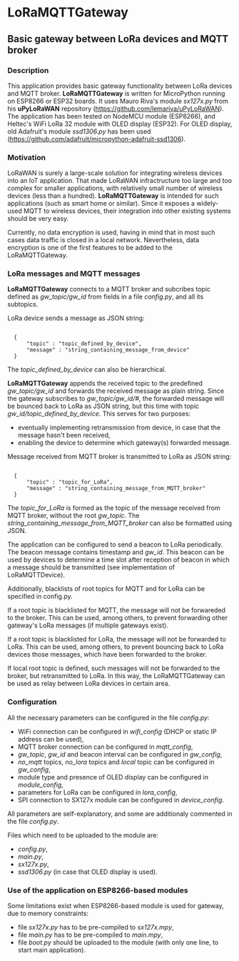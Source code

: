 # LoRaMQTTGateway
## Basic gateway between LoRa devices and MQTT broker
### Description
This application provides basic gateway functionality between LoRa devices and MQTT broker. **LoRaMQTTGateway** is written for MicroPython running on ESP8266 or ESP32 boards. It uses Mauro Riva's module *sx127x.py* from his **uPyLoRaWAN** repository (https://github.com/lemariva/uPyLoRaWAN). The application has been tested on NodeMCU module (ESP8266), and Heltec's WiFi LoRa 32 module with OLED display (ESP32). For OLED display, old Adafruit's module *ssd1306.py* has been used (https://github.com/adafruit/micropython-adafruit-ssd1306).

### Motivation
LoRaWAN is surely a large-scale solution for integrating wireless devices into an IoT application. That made LoRaWAN infractructure too large and too complex for smaller applications, with relatively small number of wireless devices (less than a hundred). **LoRaMQTTGateway** is intended for such applications (such as smart home or similar). Since it exposes a widely-used MQTT to wireless devices, their integration into other existing systems should be very easy. 

Currently, no data encryption is used, having in mind that in most such cases data traffic is closed in a local network. Nevertheless, data encryption is one of the first features to be added to the LoRaMQTTGateway.

### LoRa messages and MQTT messages

**LoRaMQTTGateway** connects to a MQTT broker and subcribes topic defined as *gw_topic/gw_id* from fields in a file *config.py*, and all its subtopics. 

LoRa device sends a message as JSON string:
<pre><code>
  {
      "topic" : "topic_defined_by_device",
      "message" : "string_containing_message_from_device"
  }
</pre></code>

The *topic_defined_by_device* can also be hierarchical.

**LoRaMQTTGateway** appends the received topic to the predefined *gw_topic/gw_id* and forwards the received message as plain string. Since the gateway subscribes to *gw_topic/gw_id/#*, the forwarded message will be bounced back to LoRa as JSON string, but this time with topic *gw_id/topic_defined_by_device*. This serves for two purposes:
- eventually implementing retransmission from device, in case that the message hasn't been received,
- enabling the device to determine which gateway(s) forwarded message.

Message received from MQTT broker is transmitted to LoRa as JSON string:
<pre><code>
  {
      "topic" : "topic_for_LoRa",
      "message" : "string_containing_message_from_MQTT_broker"
  }
</pre></code>

The *topic_for_LoRa* is formed as the topic of the message received from MQTT broker, without the root *gw_topic*. The *string_containing_message_from_MQTT_broker* can also be formatted using JSON.

The application can be configured to send a beacon to LoRa periodically. The beacon message contains timestamp and *gw_id*. This beacon can be used by devices to determine a time slot after reception of beacon in which a message should be transmitted (see implementation of LoRaMQTTDevice).

Additionally, blacklists of root topics for MQTT and for LoRa can be specified in config.py. 

If a root topic is blacklisted for MQTT, the message will not be forwareded to the broker. This can be used, among others, to prevent forwarding other gateway's LoRa messages (if multiple gateways exist).

If a root topic is blacklisted for LoRa, the message will not be forwarded to LoRa. This can be used, among others, to prevent bouncing back to LoRa devices those messages, which have been forwarded to the broker.

If local root topic is defined, such messages will not be forwarded to the broker, but retransmitted to LoRa. In this way, the LoRaMQTTGateway can be used as relay between LoRa devices in certain area.

### Configuration

All the necessary parameters can be configured in the file *config.py*:
- WiFi connection can be configured in *wifi_config* (DHCP or static IP address can be used),
- MQTT broker connection can be configured in *mqtt_config*,
- *gw_topic*, *gw_id* and beacon interval can be configured in *gw_config*,
- *no_mqtt* topics, *no_lora* topics and *local* topic can be configured in *gw_config*,
- module type and presence of OLED display can be configured in *module_config*,
- parameters for LoRa can be configured in *lora_config*,
- SPI connection to SX127x module can be configured in *device_config*.

All parameters are self-explanatory, and some are additionaly commented in the file *config.py*.

Files which need to be uploaded to the module are:
- *config.py*,
- *main.py*,
- *sx127x.py*,
- *ssd1306.py* (in case that OLED display is used).

### Use of the application on ESP8266-based modules

Some limitations exist when ESP8266-based module is used for gateway, due to memory constraints:
- file *sx127x.py* has to be pre-compiled to *sx127x.mpy*,
- file *main.py* has to be pre-compiled to *main.mpy*,
- file *boot.py* should be uploaded to the module (with only one line, to start main application).

